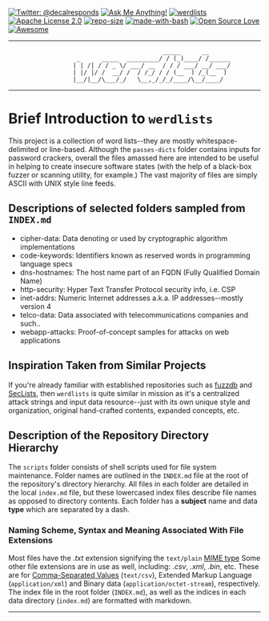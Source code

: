 [![Twitter: @decalresponds](https://img.shields.io/badge/contact-@decalresponds-blue.svg)](https://twitter.com/decalresponds "@decalresponds")
[![Ask Me Anything!](https://img.shields.io/badge/Ask%20me-anything-1abc9c.svg)](https://github.com/decal/werdlists/issues/new "Ask Me Anything!")
[![werdlists](https://img.shields.io/badge/werd-lists-lightgrey.svg)](https://github.com/decal/werdlists "werdlists")
[![Apache License 2.0](https://img.shields.io/badge/license-Apache%202.0-blue.svg)](https://www.apache.org/licenses/LICENSE-2.0 "Apache License 2.0")
[![repo-size](https://img.shields.io/github/repo-size/decal/werdlists.svg)](https://github.com/decal/werdlists "repo-size")
[![made-with-bash](https://img.shields.io/badge/Made%20with-Bash-1f425f.svg)](https://www.gnu.org/software/bash/ "Made with Bash")
[![Open Source Love](https://badges.frapsoft.com/os/v1/open-source.svg?v=103)](https://opensource.org)
[![Awesome](https://cdn.rawgit.com/sindresorhus/awesome/d7305f38d29fed78fa85652e3a63e154dd8e8829/media/badge.svg)](https://github.com/sindresorhus/awesome "Awesome")

* * *
```
                                           _____      __
                   _      _____  _________/ / (_)____/ /______
                  | | /| / / _ \/ ___/ __  / / / ___/ __/ ___/
                  | |/ |/ /  __/ /  / /_/ / / (__  ) /_(__  )
                  |__/|__/\___/_/   \__,_/_/_/____/\__/____/
```
* * *

# Brief Introduction to `werdlists`

This project is a collection of word lists--they are mostly whitespace-delimited
or line-based.  Although the `passes-dicts` folder contains inputs for password
crackers, overall the files amassed here are intended to be useful in helping to
create insecure software states (with the help of a black-box fuzzer or scanning
utility, for example.)  The vast majority of files are simply ASCII with UNIX 
style line feeds.

## Descriptions of selected folders sampled from `INDEX.md`

- cipher-data: Data denoting or used by cryptographic algorithm implementations
- code-keywords: Identifiers known as reserved words in programming language specs
- dns-hostnames: The host name part of an FQDN (Fully Qualified Domain Name)
- http-security: Hyper Text Transfer Protocol security info, i.e. CSP
- inet-addrs: Numeric Internet addresses a.k.a. IP addresses--mostly version 4
- telco-data: Data associated with telecommunications companies and such..
- webapp-attacks: Proof-of-concept samples for attacks on web applications

## Inspiration Taken from Similar Projects

If you're already familiar with established repositories such as 
[fuzzdb](https://github.com/fuzzdb-project/fuzzdb/ "The attack pattern dictionary") and 
[SecLists](https://github.com/danielmiessler/SecLists/ "The security tester's companion"), 
then `werdlists` is quite similar in mission as it's a centralized attack strings 
and input data resource--just with its own unique style and organization, 
original hand-crafted contents, expanded concepts, etc.

## Description of the Repository Directory Hierarchy

The `scripts` folder consists of shell scripts used for file system maintenance.
Folder names are outlined in the `INDEX.md` file at the root of the repository's
directory hierarchy.  All files in each folder are detailed in the local 
`index.md` file, but these lowercased index files describe file names as opposed
to directory contents. Each folder has a **subject** name and data **type**
which are separated by a dash.

### Naming Scheme, Syntax and Meaning Associated With File Extensions

Most files have the *.txt* extension signifying the `text/plain` [MIME type](https://en.wikipedia.org/wiki/Media_type)
Some other file extensions are in use as well, including: *.csv*, *.xml*,
*.bin*, etc.  These are for [Comma-Separated Values](https://en.wikipedia.org/wiki/Comma-separated_values) (`text/csv`), Extended
Markup Language (`application/xml`) and Binary data (`application/octet-stream`),
respectively.  The index file in the root folder (`INDEX.md`), as well as the
indices in each data directory (`index.md`) are formatted with markdown.

* * *
